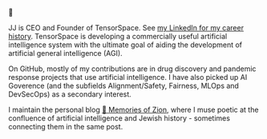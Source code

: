 👋

JJ is CEO and Founder of TensorSpace. See [my LinkedIn for my career history](https://www.linkedin.com/in/jj-ben-joseph-53743b113/). TensorSpace is developing a commercially useful artificial intelligence system with the ultimate goal of aiding the development of artificial general intelligence (AGI).

On GitHub, mostly of my contributions are in drug discovery and pandemic response projects that use artificial intelligence. I have also picked up AI Goverence (and the subfields Alignment/Safety, Fairness, MLOps and DevSecOps) as a secondary interest.

I maintain the personal blog [🪬 Memories of Zion](https://www.memoriesofzion.com/), where I muse poetic at the confluence of artificial intelligence and Jewish history - sometimes connecting them in the same post.



<!---
jbenjoseph/jbenjoseph is a ✨ special ✨ repository because its `README.md` (this file) appears on your GitHub profile.
You can click the Preview link to take a look at your changes.
--->

